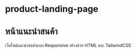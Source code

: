 # product-landing-page

# หน้าแนะนําสนค้า 
เว็บไซต์แนะนําสนค้าแบบ Responsive สร้างด้วย HTML และ TailwindCSS